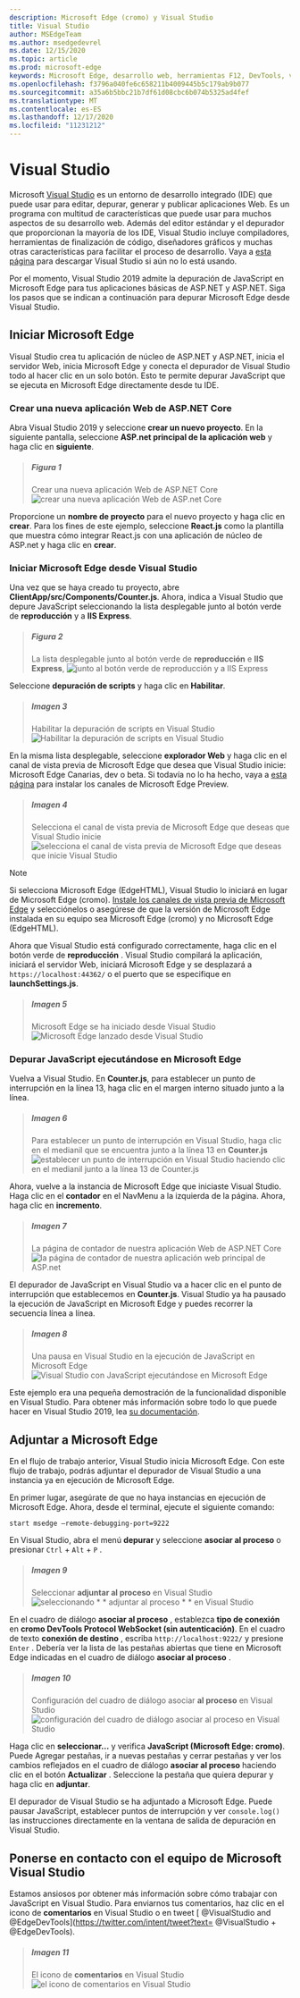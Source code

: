 ```yaml
---
description: Microsoft Edge (cromo) y Visual Studio
title: Visual Studio
author: MSEdgeTeam
ms.author: msedgedevrel
ms.date: 12/15/2020
ms.topic: article
ms.prod: microsoft-edge
keywords: Microsoft Edge, desarrollo web, herramientas F12, DevTools, vs, Visual Studio, depurador
ms.openlocfilehash: f3796a040fe6c658211b4009445b5c179ab9b077
ms.sourcegitcommit: a35a6b5bbc21b7df61d08cbc6b074b5325ad4fef
ms.translationtype: MT
ms.contentlocale: es-ES
ms.lasthandoff: 12/17/2020
ms.locfileid: "11231212"
---
```

# Visual Studio

Microsoft [Visual Studio](https://visualstudio.microsoft.com/vs/) es un entorno de desarrollo integrado (IDE) que puede usar para editar, depurar, generar y publicar aplicaciones Web. Es un programa con multitud de características que puede usar para muchos aspectos de su desarrollo web. Además del editor estándar y el depurador que proporcionan la mayoría de los IDE, Visual Studio incluye compiladores, herramientas de finalización de código, diseñadores gráficos y muchas otras características para facilitar el proceso de desarrollo. Vaya a [esta página](https://visualstudio.microsoft.com/downloads/) para descargar Visual Studio si aún no lo está usando.

Por el momento, Visual Studio 2019 admite la depuración de JavaScript en Microsoft Edge para tus aplicaciones básicas de ASP\.NET y ASP\.NET. Siga los pasos que se indican a continuación para depurar Microsoft Edge desde Visual Studio.

## Iniciar Microsoft Edge
Visual Studio crea tu aplicación de núcleo de ASP\.NET y ASP\.NET, inicia el servidor Web, inicia Microsoft Edge y conecta el depurador de Visual Studio todo al hacer clic en un solo botón. Esto te permite depurar JavaScript que se ejecuta en Microsoft Edge directamente desde tu IDE.

### Crear una nueva aplicación Web de ASP.NET Core

Abra Visual Studio 2019 y seleccione **crear un nuevo proyecto**. En la siguiente pantalla, seleccione **ASP\.net principal de la aplicación web** y haga clic en **siguiente**.

> ##### Figura 1  
> Crear una nueva aplicación Web de ASP.NET Core ![ crear una nueva aplicación Web de ASP.net Core](./media/create-new-project.png)  

Proporcione un **nombre de proyecto** para el nuevo proyecto y haga clic en **crear**. Para los fines de este ejemplo, seleccione **React.js** como la plantilla que muestra cómo integrar React.js con una aplicación de núcleo de ASP.net y haga clic en **crear**.

### Iniciar Microsoft Edge desde Visual Studio

Una vez que se haya creado tu proyecto, abre **ClientApp/src/Components/Counter.js**. Ahora, indica a Visual Studio que depure JavaScript seleccionando la lista desplegable junto al botón verde de **reproducción** y a **IIS Express**. 

> ##### Figura 2  
> La lista desplegable junto al botón verde de **reproducción** e **IIS Express**, 
> ![ junto al botón verde de reproducción y a IIS Express](./media/vs-dropdown.png)  

Seleccione **depuración de scripts** y haga clic en **Habilitar**.

> ##### Imagen 3  
> Habilitar la depuración de scripts en Visual Studio ![ Habilitar la depuración de scripts en Visual Studio](./media/enable-script-debugging.png)  

En la misma lista desplegable, seleccione **explorador Web** y haga clic en el canal de vista previa de Microsoft Edge que desea que Visual Studio inicie: Microsoft Edge Canarias, dev o beta. Si todavía no lo ha hecho, vaya a [esta página](https://www.microsoftedgeinsider.com/download) para instalar los canales de Microsoft Edge Preview.

> ##### Imagen 4  
> Selecciona el canal de vista previa de Microsoft Edge que deseas que Visual Studio inicie ![ selecciona el canal de vista previa de Microsoft Edge que deseas que inicie Visual Studio](./media/set-web-browser.png)  

> [!NOTE]
> Si selecciona Microsoft Edge (EdgeHTML), Visual Studio lo iniciará en lugar de Microsoft Edge (cromo). [Instale los canales de vista previa de Microsoft Edge](https://www.microsoftedgeinsider.com/download) y selecciónelos o asegúrese de que la versión de Microsoft Edge instalada en su equipo sea Microsoft Edge (cromo) y no Microsoft Edge (EdgeHTML).

Ahora que Visual Studio está configurado correctamente, haga clic en el botón verde de **reproducción** . Visual Studio compilará la aplicación, iniciará el servidor Web, iniciará Microsoft Edge y se desplazará a `https://localhost:44362/` o el puerto que se especifique en **launchSettings.js**.

> ##### Imagen 5  
> Microsoft Edge se ha iniciado desde Visual Studio ![ Microsoft Edge lanzado desde Visual Studio](./media/edge-launch.png)  

### Depurar JavaScript ejecutándose en Microsoft Edge

Vuelva a Visual Studio. En **Counter.js**, para establecer un punto de interrupción en la línea 13, haga clic en el margen interno situado junto a la línea.

> ##### Imagen 6
> Para establecer un punto de interrupción en Visual Studio, haga clic en el medianil que se encuentra junto a la línea 13 en **Counter.js** 
> ![ establecer un punto de interrupción en Visual Studio haciendo clic en el medianil junto a la línea 13 de Counter.js](./media/set-breakpoint.png)  

Ahora, vuelve a la instancia de Microsoft Edge que iniciaste Visual Studio. Haga clic en el **contador** en el NavMenu a la izquierda de la página. Ahora, haga clic en **incremento**.

> ##### Imagen 7
> La página de contador de nuestra aplicación Web de ASP.NET Core ![ la página de contador de nuestra aplicación web principal de ASP.net](./media/edge-counter.png)  

El depurador de JavaScript en Visual Studio va a hacer clic en el punto de interrupción que establecemos en **Counter.js**. Visual Studio ya ha pausado la ejecución de JavaScript en Microsoft Edge y puedes recorrer la secuencia línea a línea.

> ##### Imagen 8
> Una pausa en Visual Studio en la ejecución de JavaScript en Microsoft Edge ![ Visual Studio con JavaScript ejecutándose en Microsoft Edge](./media/hit-breakpoint.png)  

Este ejemplo era una pequeña demostración de la funcionalidad disponible en Visual Studio. Para obtener más información sobre todo lo que puede hacer en Visual Studio 2019, lea [su documentación](/visualstudio/windows/?view=vs-2019&preserve-view=true).

## Adjuntar a Microsoft Edge
En el flujo de trabajo anterior, Visual Studio inicia Microsoft Edge. Con este flujo de trabajo, podrás adjuntar el depurador de Visual Studio a una instancia ya en ejecución de Microsoft Edge. 

En primer lugar, asegúrate de que no haya instancias en ejecución de Microsoft Edge. Ahora, desde el terminal, ejecute el siguiente comando:

```console
start msedge –remote-debugging-port=9222
```

En Visual Studio, abra el menú **depurar** y seleccione **asociar al proceso** o presionar `Ctrl`  +  `Alt`  +  `P` .

> ##### Imagen 9
> Seleccionar **adjuntar al proceso** en Visual Studio ![ seleccionando * * adjuntar al proceso * * en Visual Studio](./media/attach-to-process.png)  

En el cuadro de diálogo **asociar al proceso** , establezca **tipo de conexión** en **cromo DevTools Protocol WebSocket (sin autenticación)**. En el cuadro de texto **conexión de destino** , escriba `http://localhost:9222/` y presione `Enter` . Debería ver la lista de las pestañas abiertas que tiene en Microsoft Edge indicadas en el cuadro de diálogo **asociar al proceso** .

> ##### Imagen 10
> Configuración del cuadro de diálogo asociar **al proceso** en Visual Studio ![ configuración del cuadro de diálogo asociar al proceso en Visual Studio](./media/attach-to-process-dialog.png)  

Haga clic en **seleccionar...** y verifica **JavaScript (Microsoft Edge: cromo)**. Puede Agregar pestañas, ir a nuevas pestañas y cerrar pestañas y ver los cambios reflejados en el cuadro de diálogo **asociar al proceso** haciendo clic en el botón **Actualizar** . Seleccione la pestaña que quiera depurar y haga clic en **adjuntar**.

El depurador de Visual Studio se ha adjuntado a Microsoft Edge. Puede pausar JavaScript, establecer puntos de interrupción y ver `console.log()` las instrucciones directamente en la ventana de salida de depuración en Visual Studio.

## Ponerse en contacto con el equipo de Microsoft Visual Studio  

Estamos ansiosos por obtener más información sobre cómo trabajar con JavaScript en Visual Studio.  Para enviarnos tus comentarios, haz clic en el icono de **comentarios** en Visual Studio o en tweet [ @VisualStudio and @EdgeDevTools](https://twitter.com/intent/tweet?text= @VisualStudio + @EdgeDevTools).  

> ##### Imagen 11
> El icono de **comentarios** en Visual Studio ![ el icono de comentarios en Visual Studio](./media/feedback-icon.png)  
